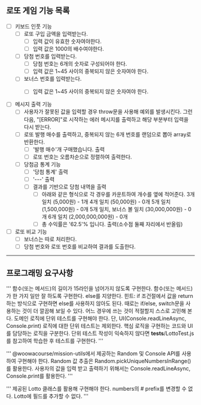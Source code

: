 ## 로또 게임 기능 목록

- [ ] 키보드 인풋 기능
    - [ ] 로또 구입 금액을 입력받는다.
        - [ ] 입력 값이 유효한 숫자여야한다.
        - [ ] 입력 값은 1000의 배수여야한다.
    - [ ] 당첨 번호를 입력받는다. 
        - [ ] 당첨 번호는 6개의 숫자로 구성되어야 한다.
        - [ ] 입력 값은 1~45 사이의 중복되지 않은 숫자여야 한다.
    - [ ] 보너스 번호를 입력받는다. 
        - [ ] 입력 값은 1~45 사이의 중복되지 않은 숫자여야 한다.


- [ ] 메시지 출력 기능
    - [ ] 사용자가 잘못된 값을 입력할 경우 throw문을 사용해 예외를 발생시킨다. 그런 다음, "[ERROR]"로 시작하는 에러 메시지를 출력하고 해당 부분부터 입력을 다시 받는다.
    - [ ] 로또 발행 매수를 출력하고, 중복되지 않는 6개 번호를 랜덤으로 뽑아 array로 반환한다.
        - [ ] '발행 매수'개 구매했습니다. 출력
        - [ ] 로또 번호는 오름차순으로 정렬하여 출력한다.
    - [ ] 당첨금 통계 기능
        - [ ] '당첨 통계' 출력
        - [ ] '---' 출력
        - [ ] 결과를 기반으로 당첨 내역을 출력
            - [ ] 아래와 같은 형식으로 각 경우를 카운트하여 개수를 옆에 적어준다.
                3개 일치 (5,000원) - 1개
                4개 일치 (50,000원) - 0개
                5개 일치 (1,500,000원) - 0개
                5개 일치, 보너스 볼 일치 (30,000,000원) - 0개
                6개 일치 (2,000,000,000원) - 0개
            - [ ] 총 수익률은 '62.5'% 입니다. 출력(소수점 둘째 자리에서 반올림)

- [ ] 로또 비교 기능
    - [ ] 보너스는 따로 처리한다.
    - [ ] 당첨 번호와 로또 번호를 비교하여 결과를 도출한다.
------

## 프로그래밍 요구사항

'''
함수(또는 메서드)의 길이가 15라인을 넘어가지 않도록 구현한다.
함수(또는 메서드)가 한 가지 일만 잘 하도록 구현한다.
else를 지양한다.
힌트: if 조건절에서 값을 return하는 방식으로 구현하면 else를 사용하지 않아도 된다.
때로는 if/else, switch문을 사용하는 것이 더 깔끔해 보일 수 있다. 어느 경우에 쓰는 것이 적절할지 스스로 고민해 본다.
도메인 로직에 단위 테스트를 구현해야 한다. 단, UI(Console.readLineAsync, Console.print) 로직에 대한 단위 테스트는 제외한다.
핵심 로직을 구현하는 코드와 UI를 담당하는 로직을 구분한다.
단위 테스트 작성이 익숙하지 않다면 __tests__/LottoTest.js를 참고하여 학습한 후 테스트를 구현한다.
'''

'''
@woowacourse/mission-utils에서 제공하는 Random 및 Console API를 사용하여 구현해야 한다.
Random 값 추출은 Random.pickUniqueNumbersInRange()를 활용한다.
사용자의 값을 입력 받고 출력하기 위해서는 Console.readLineAsync, Console.print를 활용한다.
'''

'''
제공된 Lotto 클래스를 활용해 구현해야 한다.
numbers의 # prefix를 변경할 수 없다.
Lotto에 필드를 추가할 수 없다.
'''
